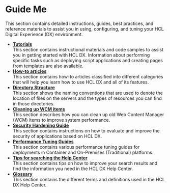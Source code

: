 # Guide Me

This section contains detailed instructions, guides, best practices, and reference materials to assist you in using, configuring, and tuning your HCL Digital Experience (DX) environment.

- **[Tutorials](./tutorials/index.md)**  
This section contains instructional materials and code samples to assist you in getting started with HCL DX. Information about performing specific tasks such as deploying script applications and creating pages from templates are also available.
- **[How-to articles](./howto/index.md)**  
This section contains how-to articles classified into different categories that will help you learn how to use HCL DX and all of its features.
- **[Directory Structure](./wpsdirstr.md)**  
This section shows the naming conventions that are used to denote the location of files on the servers and the types of resources you can find in those directories.
- **[Cleaning up WCM items](./cleanup_wcm.md)**  
This section describes how you can clean up old Web Content Manager (WCM) items to improve system performance.
- **[Security Hardening Guide](./SecurityHardeningGuide/index.md)**  
This section contains instructions on how to evaluate and improve the security of applications based on HCL DX.
- **[Performance Tuning Guides](./performance_tuning/index.md)**  
This section contains various performance tuning guides for deployments in Container and On-Premises (Traditional) platforms.
- **[Tips for searching the Help Center](./search_tips.md)**  
This section contains tips on how to improve your search results and find the information you need in the HCL DX Help Center.
- **[Glossary](./glossary.md)**  
This section contains the different terms and definitions used in the HCL DX Help Center.

